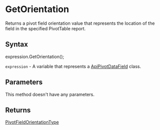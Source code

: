 # GetOrientation

Returns a pivot field orientation value that represents the locationof the field in the specified PivotTable report.

## Syntax

expression.GetOrientation();

`expression` - A variable that represents a [ApiPivotDataField](../ApiPivotDataField.md) class.

## Parameters

This method doesn't have any parameters.

## Returns

[PivotFieldOrientationType](../../Enumeration/PivotFieldOrientationType.md)